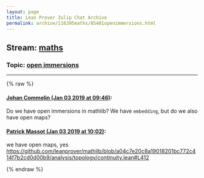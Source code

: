 ```yaml
---
layout: page
title: Lean Prover Zulip Chat Archive 
permalink: archive/116395maths/85401openimmersions.html
---
```


## Stream: [maths](index.html)
### Topic: [open immersions](85401openimmersions.html)

---


{% raw %}
#### [ Johan Commelin (Jan 03 2019 at 09:46)](https://leanprover.zulipchat.com/#narrow/stream/116395-maths/topic/open%20immersions/near/154227749):
Do we have open immersions in mathlib? We have `embedding`, but do we also have open maps?

#### [ Patrick Massot (Jan 03 2019 at 10:02)](https://leanprover.zulipchat.com/#narrow/stream/116395-maths/topic/open%20immersions/near/154228249):
we have open maps, yes https://github.com/leanprover/mathlib/blob/a04c7e20c8a19018201bc772c414f7b2cd0d00b9/analysis/topology/continuity.lean#L412


{% endraw %}
